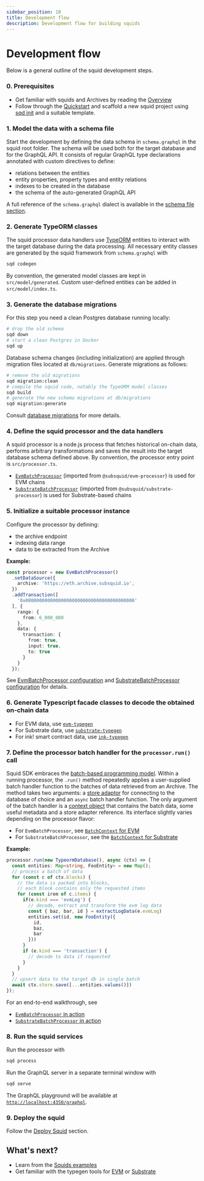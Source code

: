 ```yaml
---
sidebar_position: 10
title: Development flow
description: Development flow for building squids
---
```


# Development flow

Below is a general outline of the squid development steps. 

### 0. Prerequisites

- Get familiar with squids and Archives by reading the [Overview](/firesquid/basics/overview)
- Follow through the [Quickstart](/firesquid/quickstart) and scaffold a new squid project using [sqd init](/firesquid/squid-cli/init) and a suitable template.

### 1. Model the data with a schema file

Start the development by defining the data schema in `schema.graphql` in the squid root folder. The schema will be used both for the target database and for the GraphQL API. It consists of regular GraphQL type declarations annotated with custom directives to define:
- relations between the entities
- entity properties, property types and entity relations 
- indexes to be created in the database
- the schema of the auto-generated GraphQL API

A full reference of the `schema.graphql` dialect is available in the [schema file section](/firesquid/basics/schema-file).

### 2. Generate TypeORM classes

The squid processor data handlers use [TypeORM](https://typeorm.io) entities
to interact with the target database during the data processing. All necessary entity classes are
generated by the squid framework from `schema.graphql` with 
```bash
sqd codegen
```

By convention, the generated model classes are kept in `src/model/generated`. Custom user-defined entities can
be added in `src/model/index.ts`.

### 3. Generate the database migrations

For this step you need a clean Postgres database running locally:
```bash
# drop the old schema
sqd down
# start a clean Postgres in Docker
sqd up
```

Database schema changes (including initialization) are applied through migration files located at `db/migrations`. Generate migrations as follows:
```bash
# remove the old migrations
sqd migration:clean
# compile the squid code, notably the TypeORM model classes
sqd build
# generate the new schema migrations at db/migrations
sqd migration:generate
```

Consult [database migrations](/firesquid/basics/db-migrations) for more details.

### 4. Define the squid processor and the data handlers

A squid processor is a node.js process that fetches historical on-chain data, performs arbitrary transformations and saves the result into the target database schema defined above. By convention, the processor entry point is `src/processor.ts`.

- [`EvmBatchProcessor`](/firesquid/evm-indexing) (imported from `@subsquid/evm-processor`) is used for EVM chains
- [`SubstrateBatchProcessor`](/firesquid/substrate-indexing) (imported from `@subsquid/substrate-processor`) is used for Substrate-based chains



### 5. Initialize a suitable processor instance 

Configure the processor by defining:
- the archive endpoint
- indexing data range
- data to be extracted from the Archive

**Example:**
```ts
const processor = new EvmBatchProcessor()
  .setDataSource({
    archive: 'https://eth.archive.subsquid.io',
  })
  .addTransaction([
    '0x0000000000000000000000000000000000000000'
  ], {
    range: {
      from: 6_000_000
    },
    data: {
      transaction: {
        from: true,
        input: true,
        to: true
      }
    }
  });
```

See [EvmBatchProcessor configuration](/firesquid/evm-indexing/configuration) and [SubstrateBatchProcessor configuration](/firesquid/substrate-indexing/configuration) for details.

### 6. Generate Typescript facade classes to decode the obtained on-chain data

- For EVM data, use [`evm-typegen`](/firesquid/evm-indexing/squid-evm-typegen)
- For Substrate data, use [`substrate-typegen`](/firesquid/substrate-indexing/squid-substrate-typegen)
- For ink! smart contract data, use [`ink-typegen`](https://github.com/subsquid/squid-sdk/tree/master/substrate/ink-typegen)

### 7. Define the processor batch handler for the `processor.run()` call

Squid SDK embraces the [batch-based programming model](/firesquid/basics/batch-processing). Within a running processor, the `.run()` method repeatedly applies a user-supplied batch handler function to the batches of data retrieved from an Archive. The method takes two arguments: a [store adaptor](/firesquid/basics/store) for connecting to the database of choice and an `async` batch handler function. The only argument of the batch handler is a [context object](/firesquid/basics/processor-context) that contains the batch data, some useful metadata and a store adapter reference. Its interface slightly varies depending on the processor flavor:

- For `EvmBatchProcessor`, see [`BatchContext` for EVM](/firesquid/evm-indexing/context-interfaces)
- For `SubstrateBatchProcessor`, see the [`BatchContext` for Substrate](/firesquid/substrate-indexing/context-interfaces)

**Example:**
```ts
processor.run(new TypeormDatabase(), async (ctx) => {
  const entities: Map<string, FooEntity> = new Map();
  // process a batch of data 
  for (const c of ctx.blocks) {
    // the data is packed into blocks, 
    // each block contains only the requested items
    for (const irem of c.items) {
      if(e.kind === 'evmLog') {
        // decode, extract and transform the evm log data
        const { baz, bar, id } = extractLogData(e.evmLog)
        entities.set(id, new FooEntity({
          id,
          baz,
          bar
        })) 
      }
      if (e.kind === 'transaction') {
        // decode tx data if requested
      }
    }
  }
  // upsert data to the target db in single batch
  await ctx.store.save([...entities.values()])
});
```

For an end-to-end walkthrough, see

- [`EvmBatchProcessor` in action](/firesquid/evm-indexing/batch-processor-in-action)
- [`SubstrateBatchProcessor` in action](/firesquid/substrate-indexing/batch-processor-in-action)


### 8. Run the squid services

Run the processor with
```bash
sqd process
```

Run the GraphQL server in a separate terminal window with
```bash
sqd serve
```
The GraphQL playground will be available at [`http://localhost:4350/graphql`](http://localhost:4350/graphql).

### 9. Deploy the squid

Follow the [Deploy Squid](/firesquid/deploy-squid) section.

## What's next?

- Learn from the [Squids examples](/firesquid/examples)
- Get familiar with the typegen tools for [EVM](/firesquid/evm-indexing/squid-evm-typegen) or [Substrate](/firesquid/substrate-indexing/squid-substrate-typegen)
